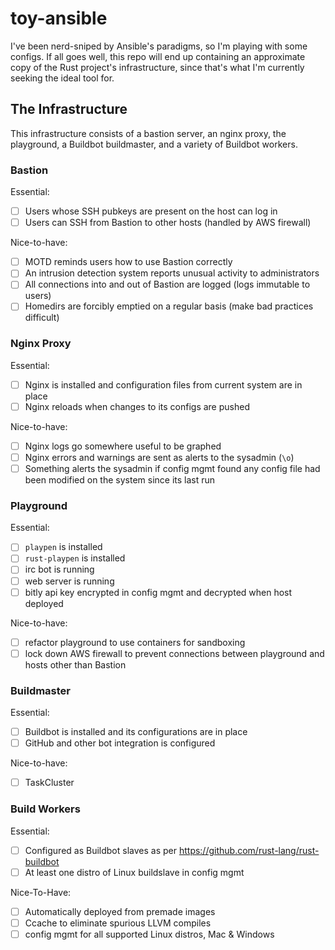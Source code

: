 # toy-ansible

I've been nerd-sniped by Ansible's paradigms, so I'm playing with some
configs. If all goes well, this repo will end up containing an approximate
copy of the Rust project's infrastructure, since that's what I'm currently
seeking the ideal tool for.

## The Infrastructure

This infrastructure consists of a bastion server, an nginx proxy, the
playground, a Buildbot buildmaster, and a variety of Buildbot workers. 

### Bastion

Essential: 

- [ ] Users whose SSH pubkeys are present on the host can log in
- [ ] Users can SSH from Bastion to other hosts (handled by AWS firewall)

Nice-to-have: 

- [ ] MOTD reminds users how to use Bastion correctly
- [ ] An intrusion detection system reports unusual activity to administrators
- [ ] All connections into and out of Bastion are logged (logs immutable to
  users)
- [ ] Homedirs are forcibly emptied on a regular basis (make bad practices
  difficult)

### Nginx Proxy

Essential: 

- [ ] Nginx is installed and configuration files from current system are in
  place
- [ ] Nginx reloads when changes to its configs are pushed

Nice-to-have: 

- [ ] Nginx logs go somewhere useful to be graphed
- [ ] Nginx errors and warnings are sent as alerts to the sysadmin (`\o`)
- [ ] Something alerts the sysadmin if config mgmt found any config file had
  been modified on the system since its last run

### Playground

Essential: 

- [ ] `playpen` is installed
- [ ] `rust-playpen` is installed
- [ ] irc bot is running
- [ ] web server is running
- [ ] bitly api key encrypted in config mgmt and decrypted when host deployed

Nice-to-have:

- [ ] refactor playground to use containers for sandboxing
- [ ] lock down AWS firewall to prevent connections between playground and
  hosts other than Bastion

### Buildmaster

Essential: 

- [ ] Buildbot is installed and its configurations are in place
- [ ] GitHub and other bot integration is configured

Nice-to-have: 

- [ ] TaskCluster

### Build Workers

Essential: 

- [ ] Configured as Buildbot slaves as per https://github.com/rust-lang/rust-buildbot
- [ ] At least one distro of Linux buildslave in config mgmt

Nice-To-Have: 

- [ ] Automatically deployed from premade images
- [ ] Ccache to eliminate spurious LLVM compiles
- [ ] config mgmt for all supported Linux distros, Mac & Windows

